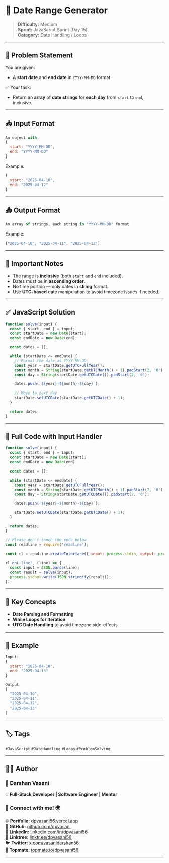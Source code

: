 
# 📅 Date Range Generator

> **Difficulty:** Medium  
> **Sprint:** JavaScript Sprint (Day 15)  
> **Category:** Date Handling / Loops

---

## 🧩 Problem Statement

You are given:
- A **start date** and **end date** in `YYYY-MM-DD` format.

✅ Your task:  
- Return an **array** of **date strings** for **each day** from `start` to `end`, inclusive.

---

## 📥 Input Format

```js
An object with:
{
  start: "YYYY-MM-DD",
  end: "YYYY-MM-DD"
}
```

Example:
```js
{
  start: "2025-04-10",
  end: "2025-04-12"
}
```

---

## 📤 Output Format

```js
An array of strings, each string in "YYYY-MM-DD" format
```

Example:
```js
["2025-04-10", "2025-04-11", "2025-04-12"]
```

---

## 📌 Important Notes
- The range is **inclusive** (both `start` and `end` included).
- Dates must be in **ascending order**.
- No time portion — only dates in **string** format.
- Use **UTC-based** date manipulation to avoid timezone issues if needed.

---

## ✅ JavaScript Solution

```js
function solve(input) {
  const { start, end } = input;
  const startDate = new Date(start);
  const endDate = new Date(end);

  const dates = [];

  while (startDate <= endDate) {
    // Format the date as YYYY-MM-DD
    const year = startDate.getUTCFullYear();
    const month = String(startDate.getUTCMonth() + 1).padStart(2, '0');
    const day = String(startDate.getUTCDate()).padStart(2, '0');

    dates.push(`${year}-${month}-${day}`);

    // Move to next day
    startDate.setUTCDate(startDate.getUTCDate() + 1);
  }

  return dates;
}
```

---

## 📜 Full Code with Input Handler

```js
function solve(input) {
  const { start, end } = input;
  const startDate = new Date(start);
  const endDate = new Date(end);

  const dates = [];

  while (startDate <= endDate) {
    const year = startDate.getUTCFullYear();
    const month = String(startDate.getUTCMonth() + 1).padStart(2, '0');
    const day = String(startDate.getUTCDate()).padStart(2, '0');

    dates.push(`${year}-${month}-${day}`);

    startDate.setUTCDate(startDate.getUTCDate() + 1);
  }

  return dates;
}

// Please don't touch the code below
const readline = require('readline');

const rl = readline.createInterface({ input: process.stdin, output: process.stdout });

rl.on('line', (line) => {
  const input = JSON.parse(line);
  const result = solve(input);
  process.stdout.write(JSON.stringify(result));
});
```

---

## 🧠 Key Concepts

- **Date Parsing and Formatting**  
- **While Loops for Iteration**  
- **UTC Date Handling** to avoid timezone side-effects

---

## 🧪 Example

```js
Input:
{
  start: "2025-04-10",
  end: "2025-04-13"
}

Output:
[
  "2025-04-10",
  "2025-04-11",
  "2025-04-12",
  "2025-04-13"
]
```

---

## 🏷️ Tags

`#JavaScript` `#DateHandling` `#Loops` `#ProblemSolving`

---

## 👨‍💻 Author  

### 🚀 **Darshan Vasani**  
💡 **Full-Stack Developer | Software Engineer | Mentor**

### 🔗 Connect with me! 🌍  
🌐 **Portfolio:** [dpvasani56.vercel.app](https://dpvasani56.vercel.app/)  
🐙 **GitHub:** [github.com/dpvasani](https://github.com/dpvasani)  
💼 **LinkedIn:** [linkedin.com/in/dpvasani56](https://linkedin.com/in/dpvasani56/)  
🌳 **Linktree:** [linktr.ee/dpvasani56](https://linktr.ee/dpvasani56)  
🐦 **Twitter:** [x.com/vasanidarshan56](https://x.com/vasanidarshan56)  
📢 **Topmate:** [topmate.io/dpvasani56](https://topmate.io/dpvasani56)

---

